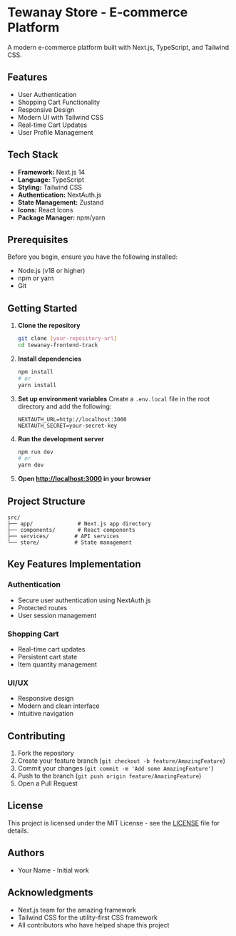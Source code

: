 # Tewanay Store - E-commerce Platform

A modern e-commerce platform built with Next.js, TypeScript, and Tailwind CSS.

## Features

- User Authentication
- Shopping Cart Functionality
- Responsive Design
- Modern UI with Tailwind CSS
- Real-time Cart Updates
- User Profile Management

## Tech Stack

- **Framework:** Next.js 14
- **Language:** TypeScript
- **Styling:** Tailwind CSS
- **Authentication:** NextAuth.js
- **State Management:** Zustand
- **Icons:** React Icons
- **Package Manager:** npm/yarn

## Prerequisites

Before you begin, ensure you have the following installed:
- Node.js (v18 or higher)
- npm or yarn
- Git

## Getting Started

1. **Clone the repository**
   ```bash
   git clone [your-repository-url]
   cd tewanay-frontend-track
   ```

2. **Install dependencies**
   ```bash
   npm install
   # or
   yarn install
   ```

3. **Set up environment variables**
   Create a `.env.local` file in the root directory and add the following:
   ```
   NEXTAUTH_URL=http://localhost:3000
   NEXTAUTH_SECRET=your-secret-key
   ```

4. **Run the development server**
   ```bash
   npm run dev
   # or
   yarn dev
   ```

5. **Open [http://localhost:3000](http://localhost:3000) in your browser**

## Project Structure

```
src/
├── app/              # Next.js app directory
├── components/       # React components
├── services/        # API services
└── store/           # State management
```

## Key Features Implementation

### Authentication
- Secure user authentication using NextAuth.js
- Protected routes
- User session management

### Shopping Cart
- Real-time cart updates
- Persistent cart state
- Item quantity management

### UI/UX
- Responsive design
- Modern and clean interface
- Intuitive navigation

## Contributing

1. Fork the repository
2. Create your feature branch (`git checkout -b feature/AmazingFeature`)
3. Commit your changes (`git commit -m 'Add some AmazingFeature'`)
4. Push to the branch (`git push origin feature/AmazingFeature`)
5. Open a Pull Request

## License

This project is licensed under the MIT License - see the [LICENSE](LICENSE) file for details.

## Authors

- Your Name - Initial work

## Acknowledgments

- Next.js team for the amazing framework
- Tailwind CSS for the utility-first CSS framework
- All contributors who have helped shape this project
